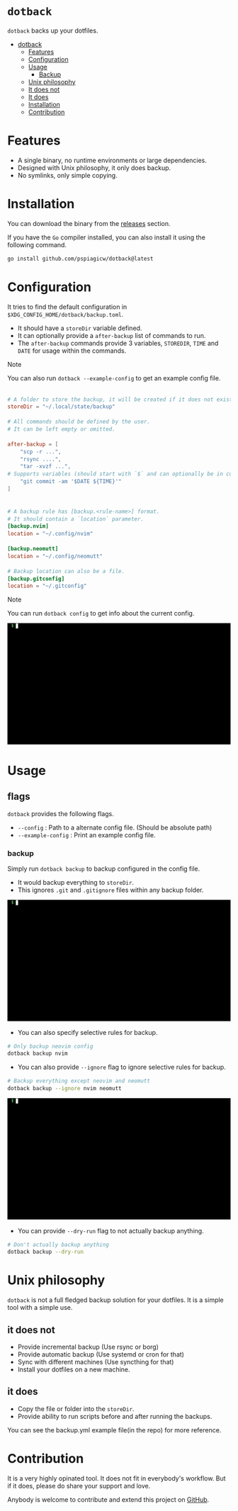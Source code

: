# `dotback`

`dotback` backs up your dotfiles.

<!-- TOC start (generated with https://github.com/derlin/bitdowntoc) -->

- [dotback](#dotback)
   * [Features](#features)
   * [Configuration](#configuration)
   * [Usage](#usage)
      + [Backup](#backup)
   * [Unix philosophy](#unix-philosophy)
   * [It does not](#it-does-not)
   * [It does](#it-does)
   * [Installation](#installation)
   * [Contribution](#contribution)

<!-- TOC end -->

# Features

- A single binary, no runtime environments or large dependencies.
- Designed with Unix philosophy, it only does backup.
- No symlinks, only simple copying.

# Installation

You can download the binary from the [releases](https://github.com/pspiagicw/dotback/releases) section.

If you have the `Go` compiler installed, you can also install it using the following command.

```sh {linenos=false}
go install github.com/pspiagicw/dotback@latest
```


# Configuration

It tries to find the default configuration in `$XDG_CONFIG_HOME/dotback/backup.toml`.
- It should have a `storeDir` variable defined. 
- It can optionally provide a `after-backup` list of commands to run.
- The `after-backup` commands provide 3 variables, `STOREDIR`, `TIME` and `DATE` for usage within the commands.


> [!NOTE]
> You can also run `dotback --example-config` to get an example config file.

```toml

# A folder to store the backup, it will be created if it does not exist.
storeDir = "~/.local/state/backup"

# All commands should be defined by the user.
# It can be left empty or omitted.

after-backup = [
    "scp -r ...",
    "rsync ....",
    "tar -xvzf ...",
# Supports variables (should start with `$` and can optionally be in curly braces.)
    "git commit -am '$DATE ${TIME}'"
]


# A backup rule has [backup.<rule-name>] format.
# It should contain a `location` parameter.
[backup.nvim]
location = "~/.config/nvim"

[backup.neomutt]
location = "~/.config/neomutt"

# Backup location can also be a file.
[backup.gitconfig]
location = "~/.gitconfig"

```

> [!NOTE]
> You can run `dotback config` to get info about the current config.

![config](./gifs/config.gif)

# Usage

## flags
`dotback` provides the following flags.
- `--config` : Path to a alternate config file. (Should be absolute path)
- `--example-config` : Print an example config file.

### backup

Simply run `dotback backup` to backup configured in the config file. 
- It would backup everything to `storeDir`.
- This ignores `.git` and `.gitignore` files within any backup folder.

![demo](./gifs/backup.gif)

- You can also specify selective rules for backup. 

```sh {linenos=false}
# Only backup neovim config
dotback backup nvim
```

- You can also provide `--ignore` flag to ignore selective rules for backup.

```sh {linenos=false}
# Backup everything except neovim and neomutt
dotback backup --ignore nvim neomutt
```

![ignore](./gifs/ignore.gif)

- You can provide `--dry-run` flag to not actually backup anything.

```sh {linenos=false}
# Don't actually backup anything
dotback backup --dry-run
```
# Unix philosophy

`dotback` is not a full fledged backup solution for your dotfiles. It is a simple tool with a simple use.

## it does not
- Provide incremental backup (Use rsync or borg)
- Provide automatic backup (Use systemd or cron for that) 
- Sync with different machines (Use syncthing for that)
- Install your dotfiles on a new machine.

## it does
- Copy the file or folder into the `storeDir`.
- Provide ability to run scripts before and after running the backups.

You can see the backup.yml example file(in the repo) for more reference.

# Contribution

It is a very highly opinated tool. It does not fit in everybody's workflow.
But if it does, please do share your support and love.

Anybody is welcome to contribute and extend this project on [GitHub](https://github.com/pspiagicw/dotback).
